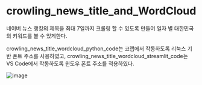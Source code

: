 # crowling_news_title_and_WordCloud

네이버 뉴스 랭킹의 제목을 최대 7일까지 크롤링 할 수 있도록 만들어 일자 별 대한민국의 키워드를 볼 수 있게한다.

crowling_news_title_wordcloud_python_code는 코랩에서 작동하도록 리눅스 기반 폰트 주소를 사용하였고,
crowling_news_title_wordcloud_streamlit_code는 VS Code에서 작동하도록 윈도우 폰트 주소를 적용하였다.

![image](https://user-images.githubusercontent.com/79194129/112330080-1449e880-8cfb-11eb-8a9b-c0a156abc0ee.png)
